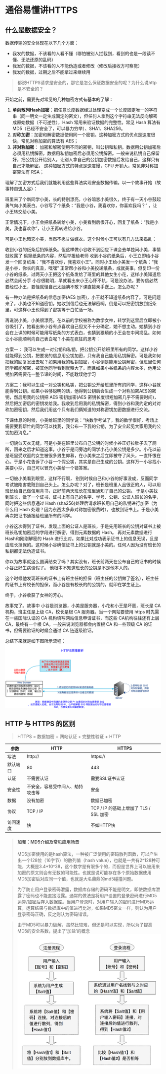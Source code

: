 # 通俗易懂讲HTTPS

## 什么是数据安全？
数据传输的安全体现在以下几个方面：

* 我发的数据，不该看的人看不懂（哪怕被别人拦截到，看到的也是一段读不懂、无法还原的乱码）
* 我发的数据，不该看的人不能伪造或者修改（修改后接收方可察觉）
* 我发的数据，过期之后不能拿过来继续用

> 都说HTTPS请求是安全的，那它是怎么保证数据安全的呢？为什么说http是不安全的？

开始之前，需要先对常见的几种加密方式有基本的了解：

1. **单向散列Hash加密**：把任意长度数据经过处理变成一个长度固定唯一的字符串（同一明文一定生成固定的密文），但任何人拿到这个字符串无法反向解密成原始数据（不可逆性），Hash 常用来验证数据的完整性。常见 Hash 算法有 MD5（已经不安全了，可以暴力穷举）、SHA1、SHA256。
2. **对称加密**：加密和解密数据使用同一个密钥。这种加密方式的优点是速度很快，常见对称加密的算法有 AES；
3. **非对称加密**： 加密和解密使用不同的密钥，叫公钥和私钥。数据用公钥加密后必须用私钥解密，数据用私钥加密后必须用公钥解密。一般来说私钥自己保留好，把公钥公开给别人，让别人拿自己的公钥加密数据后发给自己，这样只有自己才能解密。 这种加密方式的特点是速度慢，CPU 开销大，常见非对称加密算法有 RSA；

理解了加密方式后我们就能利用这些算法实现安全数据传输。以一个故事开始（故事转自[饥人谷](https://mp.weixin.qq.com/s/3oVc5n-McRdIHsgcDORZwA)）：

班里来了个新同学小美，长的特别漂亮，小谷暗恋小美很久，终于有一天小谷鼓起勇气向小美表白。小谷写了个纸条：“我是小谷，我喜欢你，你喜欢我吗？” ，让小王转交给小美。

正常情况下，小王会把纸条转给小美，小美看到后很开心，回复了纸条：“我是小美，我也喜欢你”，让小王再转递给小谷。

可是小王也暗恋小美，当然不愿甘做嫁衣。这个时候小王可以有几方法来捣乱：

收到小谷的纸条后扔掉纸条。但这样做小谷收不到回应下课会去单独问小美，事情就败露了
偷窥纸条的内容，然后举报给老师
收到小谷的纸条后，小王立即给小谷发一个回复纸条：“我不喜欢你，我喜欢小王”。同时小王给小美发一个纸条：“我是小谷，你长的真丑，嘿嘿”
正常帮小谷和小美投递纸条，成就美事。但复印一份小谷的纸条，过两天小王把这个纸条发给了班里的其他女生小花，这样小美知道后必然会闹分手
小谷很聪明，早就看出来小王心怀不轨，可是没办法，要传信必然要经过小王，要怪就怪自己太腼腆不敢下课直接亲手送上。怎么办呢？

有一种办法是把纸条的信息加密(AES 加密)，小王就不知道纸条内容了。可是问题来了，小美也不知道密钥，她收到信后也无法解密啊。倒是可以把密钥放到纸条里，可这样小王也得到了密钥等于白忙活一场。

再说说小美，小美很漂亮，在以前的学校被称为数学女神，转学到这里后立即被小谷吸引了，她看出来小谷有点喜欢自己但又不十分确定，她不想主动。她猜到小谷会在上课的时候可能用写纸条的方式表白，也猜到猥琐的小王会在中间捣乱。如何让小谷能顺利向自己表白呢？小美在疯狂的思考：

方案一： 我可以生成一对公钥和私钥，把公钥公开给班里所有的同学。这样小谷就能得到公钥，把要发的信息用公钥加密，只有我自己能用私钥解密。可是我如何把我的回复发出去呢？如果用我的私钥加密，小谷倒是能用公钥解密，但班里任何同学都能解密，被其他同学看到就糗大了。而且如果小谷纸条的内容太多，他用公钥加密需要花一整节课的时间，不能耽误他学习

方案二：我可以生成一对公钥和私钥，把公钥公开给班里所有的同学，这样小谷就能得到公钥。如果小谷够聪明的话，他得到公钥后会生成一个对称加密AES的密钥，然后用我的公钥把 AES 密钥加密(AES 密钥长度很短加密几乎不需要时间)，然后把加密后的密钥发给我。我收到后用我的私钥解密，得到小谷和我约定的对对称加密密钥，然后我们用这个只有我们俩知道的对称密钥加密数据进行交流。

下课休息的时候，小美给班里的同学说：“快数学考试了，我的数学很好，考场上需要要我帮忙的同学可以找我，我公布一下我的公钥，为了安全起见大家用我的公钥加密消息。”

一切貌似天衣无缝，可是小美在班里公布自己公钥的时候小谷正好拉肚子去了厕所，回来之后才知道这事，小谷于是问旁边的同学小花小美公钥是多少。小花以前是班里受欢迎的女生被很多男生仰慕，在小美来之后立即被夺了风头，一直怀恨在心。于是小花告诉了小谷一个假公钥，其实是自己生成的公钥。这样万一小谷找小美要小抄，自己可以冒充小美给一个错答案。

一切被小美看到眼里，这样不行啊， 别到时候自己和小谷的好事没成，反而同学考试被陷害栽赃到自己头上。怎么办呢？对了，班长是班里人品很正的人，可以用班长给自己做信用背书，正好前两天班长在班里通知了自己的公钥。 于是小美找到班长，做了一个证书，证书上有自己的名字、学号、公钥、公证人班长的名字，同时把这些信息通过 Hash (sha256)处理后请求班长用自己的私钥进行加密（为什么用 Hash 处理？因为东西太多非对称加密很费时），也放到证书上。于是小美再次把证书通报给班里所有的同学。

小谷这次得到了证书，发现上面的公证人是班长，于是先用班长的公钥对证书上被班长私钥加密后的字段进行解密，得到元素数据的 Hash。 再对元素数据进行 Hash和刚刚解密的 Hash 进行比对。如果比对成功表示证书上的信息无误，且是由班长担保的。这时候小谷确信证书上的公钥就是小美的。任何人因为没有班长的私钥都无法伪造证书。

你以为故事就这么圆满结束了吗？其实没有，班长前两天在公布自己的证书的时候小谷正好生病请假了。 他根本不知道班长的公钥是不是他本人的。

这个时候他发现班长的证书上有班主任的担保（班主任的公钥做了签名），班主任的证书上有校长的担保，而小谷是有校长的的公钥的，就印在学生证上。

终于，小谷收获了女神的芳心。

故事完了。故事中 小谷是浏览器，小美是服务器，小花和小王是坏蛋，班长是 CA 机构，班主任是上级 CA，校长是根 CA 服务器。当一个网站要使用 https 时先需在一些国际认证的 CA 机构填写网站信息申请证书，而这些 CA机构往往还有上层 CA，最终有一个根 CA。一般来说浏览器都会内置根 CA 和一些顶级 CA 的证书，但需要验证的时候会通过 CA 链逐级验证。

总结下来就是如下图所示流程：
<img src="./img/01-02.png">


## HTTP 与 HTTPS 的区别

> HTTPS = 数据加密 + 网站认证 + 完整性验证 + HTTP
 
| 参数 | HTTP | HTTPS |  
| ---- | ---- | ---- | 
| 写法 | http:// | https:// |
| 默认端口 | 80 | 443 |
| 认证 | 不需要认证 | 需要SSL证书认证 |
| 安全性 | 不安全，容易受中间人、劫持攻击等 | 安全 |
| 数据 | 没有加密 | 数据已加密 |
| 协议 |  TCP / IP |  TCP / IP 的基础上增加了 TLS / SSL 加密 |
| 访问速度 | 快 | 不如HTTP快 |


> #### 加餐：MD5介绍及常见应用场景
> MD5加密使用的是hash算法，一种被广泛使用的密码散列函数，可以产生出一个128位（16字节）的散列值（hash value），也就是一共有2^128种可能，大概是3.4*10^38，这个数字是有限多个的，而但是世界上可以被用来加密的原文则会有无数的可能性。也就是说可能存在多个原始数据使用MD5加密后对应同一个值，也就是大名鼎鼎的md5碰撞问题。

> 为了防止用户登录密码泄露，数据库存储的密码不能是明文，即使数据库泄露了密码也不能直接泄露。通常的做法是将用户设置的登录密码进行MD5运算/加密后存入数据库。当用户登录时，对用户输入的密码进行MD5运算，运算结果与数据库中的值进行比对，如果MD5密文一样，则认为用户登录密码正确，反之则认为密码错误。

> 由于MD5可以暴力破解，虽然比较难，但还是可以实现，所以为了提高MD5的安全系数，提出了‘加盐’的概念
> <img src="./img/01-01.png">
